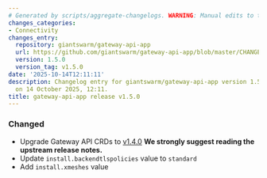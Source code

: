 ```yaml
---
# Generated by scripts/aggregate-changelogs. WARNING: Manual edits to this files will be overwritten.
changes_categories:
- Connectivity
changes_entry:
  repository: giantswarm/gateway-api-app
  url: https://github.com/giantswarm/gateway-api-app/blob/master/CHANGELOG.md#150---2025-10-14
  version: 1.5.0
  version_tag: v1.5.0
date: '2025-10-14T12:11:11'
description: Changelog entry for giantswarm/gateway-api-app version 1.5.0, published
  on 14 October 2025, 12:11.
title: gateway-api-app release v1.5.0
---
```


### Changed
- Upgrade Gateway API CRDs to [v1.4.0](https://github.com/kubernetes-sigs/gateway-api/releases/tag/v1.4.0)
  **We strongly suggest reading the upstream release notes.**
- Update `install.backendtlspolicies` value to `standard`
- Add `install.xmeshes` value

